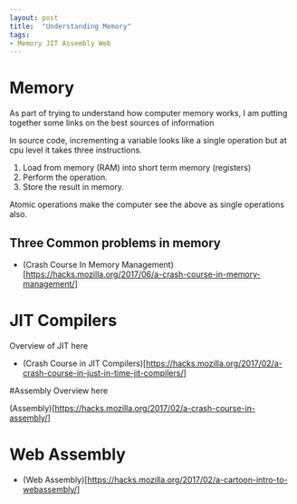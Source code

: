```yaml
---
layout: post
title:  "Understanding Memory"
tags:
- Memory JIT Assembly Web
---
```


# Memory
As part of trying to understand how computer memory works, I am putting together some links on the best sources of information

In source code, incrementing a variable looks like a single operation but at cpu level it takes three instructions.
1. Load from memory (RAM) into short term memory (registers)
2. Perform the operation.
3. Store the result in memory.

Atomic operations make the computer see the above as single operations also.

## Three Common problems in memory

* (Crash Course In Memory Management)[https://hacks.mozilla.org/2017/06/a-crash-course-in-memory-management/]



# JIT Compilers
Overview of JIT here

* (Crash Course in JIT Compilers)[https://hacks.mozilla.org/2017/02/a-crash-course-in-just-in-time-jit-compilers/]

#Assembly
Overview here

(Assembly)[https://hacks.mozilla.org/2017/02/a-crash-course-in-assembly/]

# Web Assembly
* (Web Assembly)[https://hacks.mozilla.org/2017/02/a-cartoon-intro-to-webassembly/]